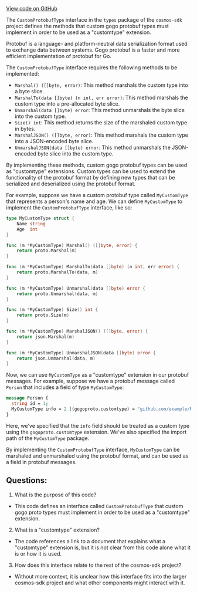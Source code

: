 [View code on GitHub](https://github.com/cosmos/cosmos-sdk.git/types/proto.go)

The `CustomProtobufType` interface in the `types` package of the `cosmos-sdk` project defines the methods that custom gogo protobuf types must implement in order to be used as a "customtype" extension. 

Protobuf is a language- and platform-neutral data serialization format used to exchange data between systems. Gogo protobuf is a faster and more efficient implementation of protobuf for Go. 

The `CustomProtobufType` interface requires the following methods to be implemented:

- `Marshal() ([]byte, error)`: This method marshals the custom type into a byte slice.
- `MarshalTo(data []byte) (n int, err error)`: This method marshals the custom type into a pre-allocated byte slice.
- `Unmarshal(data []byte) error`: This method unmarshals the byte slice into the custom type.
- `Size() int`: This method returns the size of the marshaled custom type in bytes.
- `MarshalJSON() ([]byte, error)`: This method marshals the custom type into a JSON-encoded byte slice.
- `UnmarshalJSON(data []byte) error`: This method unmarshals the JSON-encoded byte slice into the custom type.

By implementing these methods, custom gogo protobuf types can be used as "customtype" extensions. Custom types can be used to extend the functionality of the protobuf format by defining new types that can be serialized and deserialized using the protobuf format. 

For example, suppose we have a custom protobuf type called `MyCustomType` that represents a person's name and age. We can define `MyCustomType` to implement the `CustomProtobufType` interface, like so:

```go
type MyCustomType struct {
	Name string
	Age  int
}

func (m *MyCustomType) Marshal() ([]byte, error) {
	return proto.Marshal(m)
}

func (m *MyCustomType) MarshalTo(data []byte) (n int, err error) {
	return proto.MarshalTo(data, m)
}

func (m *MyCustomType) Unmarshal(data []byte) error {
	return proto.Unmarshal(data, m)
}

func (m *MyCustomType) Size() int {
	return proto.Size(m)
}

func (m *MyCustomType) MarshalJSON() ([]byte, error) {
	return json.Marshal(m)
}

func (m *MyCustomType) UnmarshalJSON(data []byte) error {
	return json.Unmarshal(data, m)
}
```

Now, we can use `MyCustomType` as a "customtype" extension in our protobuf messages. For example, suppose we have a protobuf message called `Person` that includes a field of type `MyCustomType`:

```protobuf
message Person {
  string id = 1;
  MyCustomType info = 2 [(gogoproto.customtype) = "github.com/example/MyCustomType"];
}
```

Here, we've specified that the `info` field should be treated as a custom type using the `gogoproto.customtype` extension. We've also specified the import path of the `MyCustomType` package. 

By implementing the `CustomProtobufType` interface, `MyCustomType` can be marshaled and unmarshaled using the protobuf format, and can be used as a field in protobuf messages.
## Questions: 
 1. What is the purpose of this code?
- This code defines an interface called `CustomProtobufType` that custom gogo proto types must implement in order to be used as a "customtype" extension.

2. What is a "customtype" extension?
- The code references a link to a document that explains what a "customtype" extension is, but it is not clear from this code alone what it is or how it is used.

3. How does this interface relate to the rest of the cosmos-sdk project?
- Without more context, it is unclear how this interface fits into the larger cosmos-sdk project and what other components might interact with it.